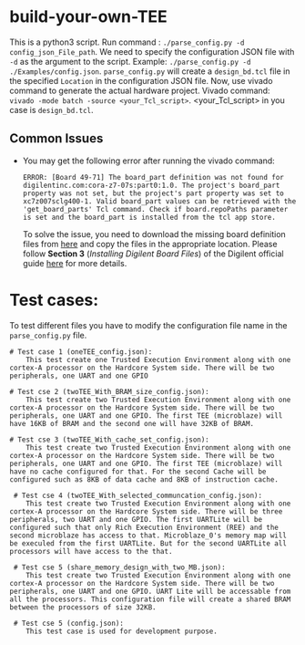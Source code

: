 # build-your-own-TEE
This is a python3 script. Run command : `./parse_config.py -d config_json_File_path`. We need to specify the configuration JSON file with `-d` as the argument to the script. Example: `./parse_config.py -d ./Examples/config.json`. `parse_config.py` will create a `design_bd.tcl` file in the specified `Location` in the configuration JSON file. Now, use vivado command to generate the actual hardware project.
Vivado command: `vivado -mode batch -source <your_Tcl_script>`. <your_Tcl_script> in you case is `design_bd.tcl`.

## Common Issues

- You may get the following error after running the vivado command:
    ```
    ERROR: [Board 49-71] The board_part definition was not found for digilentinc.com:cora-z7-07s:part0:1.0. The project's board_part property was not set, but the project's part property was set to xc7z007sclg400-1. Valid board_part values can be retrieved with the 'get_board_parts' Tcl command. Check if board.repoPaths parameter is set and the board_part is installed from the tcl app store.
    ```
   To solve the issue, you need to download the missing board definition files from [here](https://github.com/Digilent/vivado-boards/archive/master.zip) and copy the files in the appropriate location. Please follow **Section 3** (*Installing Digilent Board Files*) of the Digilent official guide [here](https://reference.digilentinc.com/vivado/installing-vivado/start#installing_digilent_board_files) for more details.

# Test cases:
To test different files you have to modify the configuration file name in the `parse_config.py` file.

    # Test case 1 (oneTEE_config.json):
        This test create one Trusted Execution Environment along with one cortex-A processor on the Hardcore System side. There will be two peripherals, one UART and one GPIO
    
    # Test cse 2 (twoTEE_With_BRAM_size_config.json):
        This test create two Trusted Execution Environment along with one cortex-A processor on the Hardcore System side. There will be two peripherals, one UART and one GPIO. The first TEE (microblaze) will have 16KB of BRAM and the second one will have 32KB of BRAM.
    
    # Test cse 3 (twoTEE_With_cache_set_config.json):
        This test create two Trusted Execution Environment along with one cortex-A processor on the Hardcore System side. There will be two peripherals, one UART and one GPIO. The first TEE (microblaze) will have no cache configured for that. For the second Cache will be configured such as 8KB of data cache and 8KB of instruction cache.
    
     # Test cse 4 (twoTEE_With_selected_communcation_config.json):
        This test create two Trusted Execution Environment along with one cortex-A processor on the Hardcore System side. There will be three peripherals, two UART and one GPIO. The first UARTLite will be configured such that only Rich Execution Environment (REE) and the second microblaze has access to that. Microblaze_0's memory map will be execuled from the first UARTLite. But for the second UARTLite all processors will have access to the that.
    
     # Test cse 5 (share_memory_design_with_two_MB.json):
        This test create two Trusted Execution Environment along with one cortex-A processor on the Hardcore System side. There will be two peripherals, one UART and one GPIO. UART Lite will be accessable from all the processors. This configuration file will create a shared BRAM between the processors of size 32KB.
    
     # Test cse 5 (config.json):
        This test case is used for development purpose.
